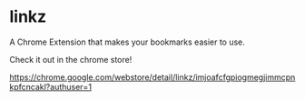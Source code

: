 # linkz
A Chrome Extension that makes your bookmarks easier to use.

Check it out in the chrome store!

https://chrome.google.com/webstore/detail/linkz/imjoafcfgpiogmegjimmcpnkpfcncakl?authuser=1
